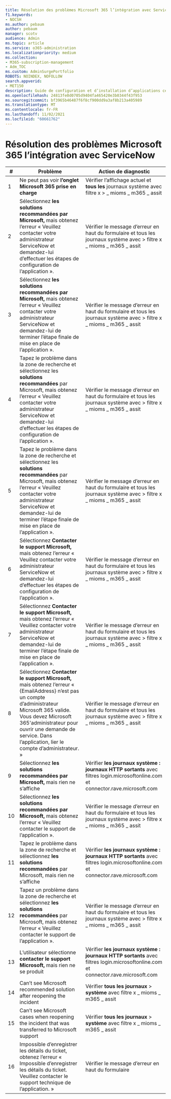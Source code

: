 ```yaml
---
title: Résolution des problèmes Microsoft 365 l’intégration avec ServiceNow
f1.keywords:
- NOCSH
ms.author: pebaum
author: pebaum
manager: scotv
audience: Admin
ms.topic: article
ms.service: o365-administration
ms.localizationpriority: medium
ms.collection:
- M365-subscription-management
- Adm_TOC
ms.custom: AdminSurgePortfolio
ROBOTS: NOINDEX, NOFOLLOW
search.appverid:
- MET150
description: Guide de configuration et d’installation d’applications certifiées étendues pour ServiceNow.
ms.openlocfilehash: 24813fe0d0705d9404fa465420e3b0344f43f953
ms.sourcegitcommit: bf3965b46487f6f8cf900dd9a3af8b213a405989
ms.translationtype: MT
ms.contentlocale: fr-FR
ms.lasthandoff: 11/02/2021
ms.locfileid: "60661762"
---
```

# <a name="troubleshooting-microsoft-365-support-integration-with-servicenow"></a>Résolution des problèmes Microsoft 365 l’intégration avec ServiceNow

| \#  | Problème  | Action de diagnostic     |
|-----|--------------------------------|----------------------|
| 1   | Ne peut pas voir **l’onglet Microsoft 365 prise en charge**                                                                                                                                                                                    | Vérifier l’affichage actuel et **tous les** journaux système avec filtre x &gt;  \_ mioms \_ m365 \_ assit                        |
| 2   | Sélectionnez **les solutions recommandées par Microsoft,** mais obtenez l’erreur « Veuillez contacter votre administrateur ServiceNow et demandez-lui d’effectuer les étapes de configuration de l’application ».                                                                      | Vérifier le message d’erreur  en haut du formulaire et tous les journaux système avec &gt;  filtre x \_ mioms \_ m365 \_ assit     |
| 3   | Sélectionnez **les solutions recommandées par Microsoft,** mais obtenez l’erreur « Veuillez contacter votre administrateur ServiceNow et demandez-lui de terminer l’étape finale de mise en place de l’application ».                                                                | Vérifier le message d’erreur  en haut du formulaire et tous les journaux système avec &gt;  filtre x \_ mioms \_ m365 \_ assit     |
| 4    | Tapez le problème dans la zone de recherche et sélectionnez les **solutions recommandées** par Microsoft, mais obtenez l’erreur « Veuillez contacter votre administrateur ServiceNow et demandez-lui d’effectuer les étapes de configuration de l’application ».                                   | Vérifier le message d’erreur  en haut du formulaire et tous les journaux système avec &gt;  filtre x \_ mioms \_ m365 \_ assit     |
| 5   | Tapez le problème dans la zone de recherche et sélectionnez les **solutions recommandées** par Microsoft, mais obtenez l’erreur « Veuillez contacter votre administrateur ServiceNow et demandez-lui de terminer l’étape finale de mise en place de l’application ».                                 | Vérifier le message d’erreur  en haut du formulaire et tous les journaux système avec &gt;  filtre x \_ mioms \_ m365 \_ assit     |
| 6    | Sélectionnez **Contacter le support Microsoft,** mais obtenez l’erreur « Veuillez contacter votre administrateur ServiceNow et demandez-lui d’effectuer les étapes de configuration de l’application ».                                                                       | Vérifier le message d’erreur  en haut du formulaire et tous les journaux système avec &gt;  filtre x \_ mioms \_ m365 \_ assit     |
| 7    | Sélectionnez **Contacter le support Microsoft,** mais obtenez l’erreur « Veuillez contacter votre administrateur ServiceNow et demandez-lui de terminer l’étape finale de mise en place de l’application ».                                                                 | Vérifier le message d’erreur  en haut du formulaire et tous les journaux système avec &gt;  filtre x \_ mioms \_ m365 \_ assit     |
| 8    | Sélectionnez **Contacter le support Microsoft,** mais obtenez l’erreur « {EmailAddress} n’est pas un compte d’administrateur Microsoft 365 valide. Vous devez Microsoft 365'administrateur pour ouvrir une demande de service. Dans l’application, lier le compte d’administrateur. » | Vérifier le message d’erreur  en haut du formulaire et tous les journaux système avec &gt;  filtre x \_ mioms \_ m365 \_ assit     |
| 9    | Sélectionnez **les solutions recommandées par Microsoft,** mais rien ne s’affiche                                                                                                                                                            | Vérifier **les journaux système : journaux HTTP sortants** avec filtres login.microsoftonline.com et connector.rave.microsoft.com |
| 10  | Sélectionnez **les solutions recommandées par Microsoft,** mais obtenez l’erreur « Veuillez contacter le support de l’application ».                                                                                                                                     | Vérifier le message d’erreur  en haut du formulaire et tous les journaux système avec &gt;  filtre x \_ mioms \_ m365 \_ assit     |
| 11  | Tapez le problème dans la zone de recherche et sélectionnez **les solutions recommandées** par Microsoft, mais rien ne s’affiche                                                                                                                             | Vérifier **les journaux système : journaux HTTP sortants** avec filtres login.microsoftonline.com et connector.rave.microsoft.com |
| 12   | Tapez un problème dans la zone de recherche et sélectionnez **les solutions recommandées** par Microsoft, mais obtenez l’erreur « Veuillez contacter le support de l’application ».                                                                                                      | Vérifier le message d’erreur  en haut du formulaire et tous les journaux système avec &gt;  filtre x \_ mioms \_ m365 \_ assit     |
| 13  | L’utilisateur sélectionne **contacter le support Microsoft,** mais rien ne se produit                                                                                                                                                            | Vérifier **les journaux système : journaux HTTP sortants** avec filtres login.microsoftonline.com et connector.rave.microsoft.com |
| 14   | Can’t see Microsoft recommended solution after reopening the incident                                                                                                                                                      | Vérifier **tous les journaux** &gt; **système** avec filtre x \_ mioms \_ m365 \_ assit                                              |
| 15   | Can’t see Microsoft cases when reopening the incident that was transferred to Microsoft support                                                                                                                            | Vérifier **tous les journaux** &gt; **système** avec filtre x \_ mioms \_ m365 \_ assit                                              |
| 16  | Impossible d’enregistrer les détails du ticket, obtenez l’erreur « Impossible d’enregistrer les détails du ticket. Veuillez contacter le support technique de l’application. »                                                                                                                          | Vérifier le message d’erreur en haut du formulaire                                                                            |

